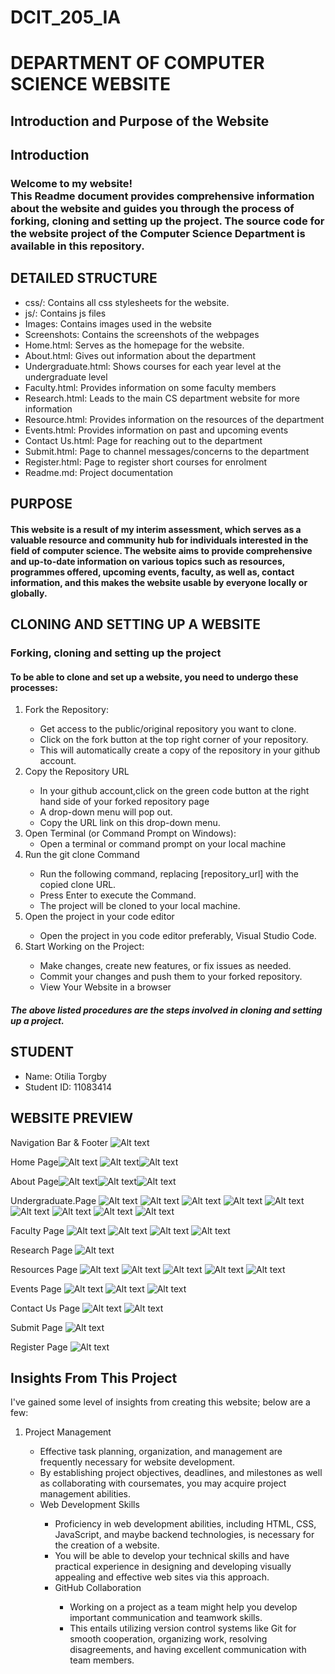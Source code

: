 # DCIT_205_IA

# DEPARTMENT OF COMPUTER SCIENCE WEBSITE

## Introduction and Purpose of the Website

## Introduction

### Welcome to my website!<br> This Readme document provides comprehensive information about the website and guides you through the process of forking, cloning and setting up the project. The source code for the website project of the Computer Science Department is available in this repository.

## DETAILED STRUCTURE

<ul>
<li>css/: Contains all css stylesheets for the website.</li>
<li>js/: Contains js files</li>
<li>Images: Contains images used in the website</li>
<li>Screenshots: Contains the screenshots of the webpages</li>
<li>Home.html: Serves as the homepage for the website.</li>
<li>About.html: Gives out information about the department</li>
<li>Undergraduate.html: Shows courses for each year level at the undergraduate level</li>
<li>Faculty.html: Provides information on some faculty members</li>
<li>Research.html: Leads to the main CS department website for more information</li>
<li>Resource.html: Provides information on the resources of the department</li>
<li>Events.html: Provides information on past and upcoming events</li>
<li>Contact Us.html: Page for reaching out to the department</li>
<li>Submit.html: Page to channel messages/concerns to the department</li> 
<li>Register.html: Page to register short courses for enrolment</li>
<li>Readme.md: Project documentation</li>
</ul>

## PURPOSE

#### This website is a result of my interim assessment, which serves as a valuable resource and community hub for individuals interested in the field of computer science. The website aims to provide comprehensive and up-to-date information on various topics such as resources, programmes offered, upcoming events, faculty, as well as, contact information, and this makes the website usable by everyone locally or globally.

## CLONING AND SETTING UP A WEBSITE

### Forking, cloning and setting up the project

#### To be able to clone and set up a website, you need to undergo these processes:

<ol>
<li>Fork the Repository:</li>
<ul>
<li>Get access to the public/original repository you want to clone.</li>
<li>Click on the fork button at the top right corner of your repository.</li>
<li>This will automatically create a copy of the repository in your github account.</li>
</ul>
<li>Copy the Repository URL</li>
<ul>
<li>In your github account,click on the green code button at the right hand side of your forked repository page </li>
<li>A drop-down menu will pop out.</li>
<li>Copy the URL link on this drop-down menu.</li>
</ul>
<li>Open Terminal (or Command Prompt on Windows):
<ul>
<li>Open a terminal or command prompt on your local machine</li>
</ul>
<li>Run the git clone Command</li>
<ul>
<li>Run the following command, replacing [repository_url] with the copied clone URL.
<li> Press Enter to execute the Command.</li>
<li>The project will be cloned to your local machine.</li>
</ul>
<li>Open the project in your code editor</li>
<ul>
<li>Open the project in you code editor preferably, Visual Studio Code. </li>
</ul>
<li>Start Working on the Project:</li>
<ul>
<li>Make changes, create new features, or fix issues as needed.</li>
<li>Commit your changes and push them to your forked repository.</li>
<li> View Your Website in a browser</li>
</ul>
</ol>

##### The above listed procedures are the steps involved in cloning and setting up a project.

## STUDENT

<ul>
<li>Name: Otilia Torgby</li>
<li>Student ID: 11083414</li>
</ul>

## WEBSITE PREVIEW

Navigation Bar & Footer
![Alt text](<Screenshots 1/nav&footer.png>)

Home Page![Alt text](<Screenshots 1/home 1.png>)
![Alt text](<Screenshots 1/home 2.png>)![Alt text](<Screenshots 1/home 3.png>)

About Page![Alt text](<Screenshots 1/about 1.png>)![Alt text](<Screenshots 1/about 2.png>)![Alt text](<Screenshots 1/about 3.png>)

Undergraduate.Page
![Alt text](<Screenshots 1/undergraduate 1.png>)
![Alt text](<Screenshots 1/undergraduate 2.png>)
![Alt text](<Screenshots 1/undergraduate 3.png>)
![Alt text](<Screenshots 1/undergraduate 4.png>)
![Alt text](<Screenshots 1/undergraduate 5.png>)
![Alt text](<Screenshots 1/undergraduate 6.png>)
![Alt text](<Screenshots 1/undergraduate 7.png>)
![Alt text](<Screenshots 1/undergraduate 8.png>)
![Alt text](<Screenshots 1/undergraduate 9.png>)

Faculty Page
![Alt text](<Screenshots 1/faculty 1.png>)
![Alt text](<Screenshots 1/faculty 2.png>)
![Alt text](<Screenshots 1/faculty 3.png>)
![Alt text](<Screenshots 1/faculty 4.png>)

Research Page
![Alt text](<Screenshots 1/research.png>)

Resources Page
![Alt text](<Screenshots 1/resources 1.png>)
![Alt text](<Screenshots 1/resources 2.png>)
![Alt text](<Screenshots 1/resources 3.png>)
![Alt text](<Screenshots 1/resources 4.png>)
![Alt text](<Screenshots 1/resources 5.png>)

Events Page
![Alt text](<Screenshots 1/events 1.png>)
![Alt text](<Screenshots 1/events 2.png>)
![Alt text](<Screenshots 1/events 3.png>)

Contact Us Page
![Alt text](<Screenshots 1/contact 1.png>)
![Alt text](<Screenshots 1/contact 2.png>)

Submit Page
![Alt text](<Screenshots 1/submit.png>)

Register Page
![Alt text](<Screenshots 1/register.png>)

## Insights From This Project

I've gained some level of insights from creating this website; below are a few:

<ol>
<li>Project Management</li>
<ul>
<li>Effective task planning, organization, and management are frequently necessary for website development.</li> 
<li>By establishing project objectives, deadlines, and milestones as well as collaborating with coursemates, you may acquire project management abilities.</li>
<li>Web Development Skills</li>
<ul>
<li>Proficiency in web development abilities, including HTML, CSS, JavaScript, and maybe backend technologies, is necessary for the creation of a website. </li>
<li>You will be able to develop your technical skills and have practical experience in designing and developing visually appealing and effective web sites via this approach.</li>
<li>GitHub Collaboration</li>
<ul>
<li>Working on a project as a team might help you develop important communication and teamwork skills.</li>
<li> This entails utilizing version control systems like Git for smooth cooperation, organizing work, resolving disagreements, and having excellent communication with team members.</li>
</ul>
</ol>
